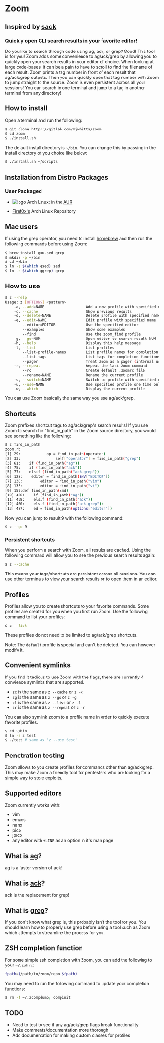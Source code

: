 # Zoom

## Inspired by [sack](https://github.com/sampson-chen/sack)

### Quickly open CLI search results in your favorite editor!

Do you like to search through code using ag, ack, or grep? Good! This
tool is for you! Zoom adds some convenience to ag/ack/grep by allowing
you to quickly open your search results in your editor of choice. When
looking at large code-bases, it can be a pain to have to scroll to
find the filename of each result. Zoom prints a tag number in front of
each result that ag/ack/grep outputs. Then you can quickly open that
tag number with Zoom to jump straight to the source. Zoom is even
persistent across all your sessions! You can search in one terminal
and jump to a tag in another terminal from any directory!

## How to install

Open a terminal and run the following:

```bash
$ git clone https://gitlab.com/mjwhitta/zoom
$ cd zoom
$ ./install.sh
```

The default install directory is `~/bin`. You can change this by
passing in the install directory of you choice like below:

```bash
$ ./install.sh ~/scripts
```

## Installation from Distro Packages

### User Packaged

 - ![logo](http://www.monitorix.org/imgs/archlinux.png "arch logo")
   Arch Linux: in the
   [AUR](https://aur.archlinux.org/packages/zoom-git)

 - [Firef0x's](http://firef0x.github.io/archrepo.html) Arch Linux
   Repository

## Mac users

If using the grep operator, you need to install
[homebrew](http://brew.sh) and then run the following commands before
using Zoom:

```bash
$ brew install gnu-sed grep
$ mkdir -p ~/bin
$ cd ~/bin
$ ln -s $(which gsed) sed
$ ln -s $(which ggrep) grep
```

## How to use

```bash
$ z --help
Usage: z [OPTIONS] <pattern>
    -a, --add=NAME                   Add a new profile with specified name
    -c, --cache                      Show previous results
    -d, --delete=NAME                Delete profile with specified name
    -e, --edit=NAME                  Edit profile with specified name
        --editor=EDITOR              Use the specified editor
        --examples                   Show some examples
        --find                       Use the zoom_find profile
    -g, --go=NUM                     Open editor to search result NUM
    -h, --help                       Display this help message
    -l, --list                       List profiles
        --list-profile-names         List profile names for completion functions
        --list-tags                  List tags for completion functions
        --pager                      Treat Zoom as a pager (internal use only)
    -r, --repeat                     Repeat the last Zoom command
        --rc                         Create default .zoomrc file
        --rename=NAME                Rename the current profile
    -s, --switch=NAME                Switch to profile with specified name
    -u, --use=NAME                   Use specified profile one time only
    -w, --which                      Display the current profile
```

You can use Zoom basically the same way you use ag/ack/grep.

## Shortcuts

Zoom prefixes shortcut tags to ag/ack/grep's search results! If you
use Zoom to search for "find_in_path" in the Zoom source directory,
you would see something like the following:

```bash
$ z find_in_path
zoom.rb
[1] 29:            op = find_in_path(operator)
[2] 33:                self["operator"] = find_in_path("grep")
[3] 61:    if (find_in_path("ag"))
[4] 75:    if (find_in_path("ack"))
[5] 77:    elsif (find_in_path("ack-grep"))
[6] 128:    editor = find_in_path(ENV["EDITOR"])
[7] 130:        editor = find_in_path("vim")
[8] 133:        editor = find_in_path("vi")
[9] 157:def find_in_path(cmd)
[10] 456:    if (find_in_path("ag"))
[11] 458:    elsif (find_in_path("ack"))
[12] 460:    elsif (find_in_path("ack-grep"))
[13] 487:    ed = find_in_path(options["editor"])
```

Now you can jump to result 9 with the following command:

```bash
$ z --go 9
```

### Persistent shortcuts

When you perform a search with Zoom, all results are cached. Using the
following command will allow you to see the previous search results
again:

```bash
$ z --cache
```

This means your tags/shortcuts are persistent across all sessions. You
can use other terminals to view your search results or to open them in
an editor.

## Profiles

Profiles allow you to create shortcuts to your favorite commands. Some
profiles are created for you when you first run Zoom. Use the
following command to list your profiles:

```bash
$ z --list
```

These profiles do not need to be limited to ag/ack/grep shortcuts.

Note: The `default` profile is special and can't be deleted. You can
however modify it.

## Convenient symlinks

If you find it tedious to use Zoom with the flags, there are currently
4 convience symlinks that are supported.

- `zc` is the same as `z --cache` or `z -c`
- `zg` is the same as `z --go` or `z -g`
- `zl` is the same as `z --list` or `z -l`
- `zr` is the same as `z --repeat` or `z -r`

You can also symlink zoom to a profile name in order to quickly
execute favorite profiles.

```bash
$ cd ~/bin
$ ln -s z test
$ ./test # same as 'z --use test'
```

## Penetration testing

Zoom allows to you create profiles for commands other than
ag/ack/grep. This may make Zoom a friendly tool for pentesters who are
looking for a simple way to store exploits.

## Supported editors

Zoom currently works with:

 - vim
 - emacs
 - nano
 - pico
 - jpico
 - any editor with `+LINE` as an option in it's man page

## What is [ag](https://github.com/ggreer/the_silver_searcher)?

ag is a faster version of ack!

## What is [ack](http://betterthangrep.com)?

ack is the replacement for grep!

## What is [grep](http://en.wikipedia.org/wiki/Grep)?

If you don't know what grep is, this probably isn't the tool for you.
You should learn how to properly use grep before using a tool such as
Zoom which attempts to streamline the process for you.

## ZSH completion function

For some simple zsh completion with Zoom, you can add the following to
your `~/.zshrc`:

```bash
fpath=(/path/to/zoom/repo $fpath)
```

You may need to run the following command to update your completion
functions:

```bash
$ rm -f ~/.zcompdump; compinit
```

## TODO

 - Need to test to see if any ag/ack/grep flags break functionality
 - Make comments/documentation more thorough
 - Add documentation for making custom classes for profiles
